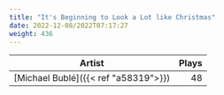 ```yaml
---
title: "It's Beginning to Look a Lot like Christmas"
date: 2022-12-08/2022T07:17:27
weight: 436
---
```




 Artist | Plays 
----- | -----:
[Michael Bublé]({{< ref "a58319">}}) | 48
